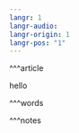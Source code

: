 ```yaml
---
langr: 1
langr-audio: 
langr-origin: 1
langr-pos: "1"
---
```


^^^article

hello


^^^words


^^^notes